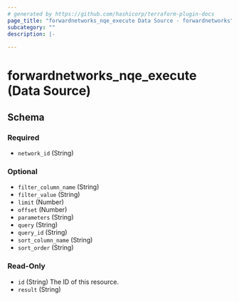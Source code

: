 ```yaml
---
# generated by https://github.com/hashicorp/terraform-plugin-docs
page_title: "forwardnetworks_nqe_execute Data Source - forwardnetworks"
subcategory: ""
description: |-
  
---
```


# forwardnetworks_nqe_execute (Data Source)





<!-- schema generated by tfplugindocs -->
## Schema

### Required

- `network_id` (String)

### Optional

- `filter_column_name` (String)
- `filter_value` (String)
- `limit` (Number)
- `offset` (Number)
- `parameters` (String)
- `query` (String)
- `query_id` (String)
- `sort_column_name` (String)
- `sort_order` (String)

### Read-Only

- `id` (String) The ID of this resource.
- `result` (String)


